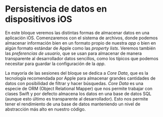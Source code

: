 # Persistencia de datos en dispositivos iOS

En este bloque veremos las distintas formas de almacenar datos en una aplicación iOS. Comenzaremos con el sistema de archivos, donde podemos almacenar información bien en un formato propio de nuestra *app* o bien en algún formato estándar de Apple como las *property lists*. Veremos también las *preferencias de usuario*, que se usan para almacenar de manera transparente al desarrollador datos sencillos, como los típicos que podemos necesitar para guardar la configuración de la *app*.

La mayoría de las sesiones del bloque se dedica a *Core Data*, que es la tecnología recomendada por Apple para almacenar grandes cantidades de datos con posibilidad de filtrar y hacer búsquedas. *Core Data* es una especie de ORM (Object Relational Mapper) que nos permite trabajar con clases Swift y por defecto almacena los datos en una base de datos SQL (aunque esto último es transparente al desarrollador). Esto nos permite tener el rendimiento de una base de datos manteniendo un nivel de abstracción más alto en nuestro código.